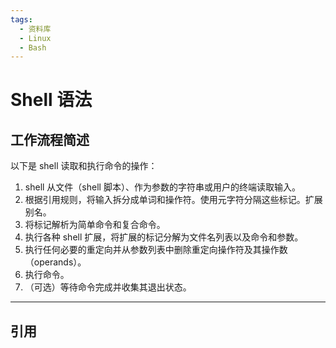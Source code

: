 ```yaml
---
tags:
  - 资料库
  - Linux
  - Bash
---
```


# Shell 语法

## 工作流程简述

以下是 shell 读取和执行命令的操作：  

1. shell 从文件（shell 脚本）、作为参数的字符串或用户的终端读取输入。
1. 根据引用规则，将输入拆分成单词和操作符。使用元字符分隔这些标记。扩展别名。
1. 将标记解析为简单命令和复合命令。
1. 执行各种 shell 扩展，将扩展的标记分解为文件名列表以及命令和参数。
1. 执行任何必要的重定向并从参数列表中删除重定向操作符及其操作数（operands）。
1. 执行命令。
1. （可选）等待命令完成并收集其退出状态。

---

## 引用

